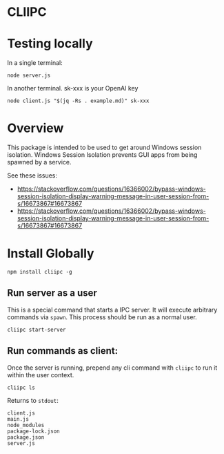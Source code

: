 # CLIIPC

# Testing locally

In a single terminal:
```
node server.js
```

In another terminal. sk-xxx is your OpenAI key
```
node client.js "$(jq -Rs . example.md)" sk-xxx
```

# Overview

This package is intended to be used to get around Windows session isolation. Windows Session Isolation prevents GUI apps from being spawned by a service.

See these issues:

- https://stackoverflow.com/questions/16366002/bypass-windows-session-isolation-display-warning-message-in-user-session-from-s/16673867#16673867
- https://stackoverflow.com/questions/16366002/bypass-windows-session-isolation-display-warning-message-in-user-session-from-s/16673867#16673867

# Install Globally

```
npm install cliipc -g
```

## Run server as a user

This is a special command that starts a IPC server. It will execute arbitrary commands via `spawn`. This process should be run as a normal user.

```
cliipc start-server
```

## Run commands as client:

Once the server is running, prepend any cli command with `cliipc` to run it within the user context.

```
cliipc ls
```

Returns to `stdout`:

```
client.js
main.js
node_modules
package-lock.json
package.json
server.js
```
